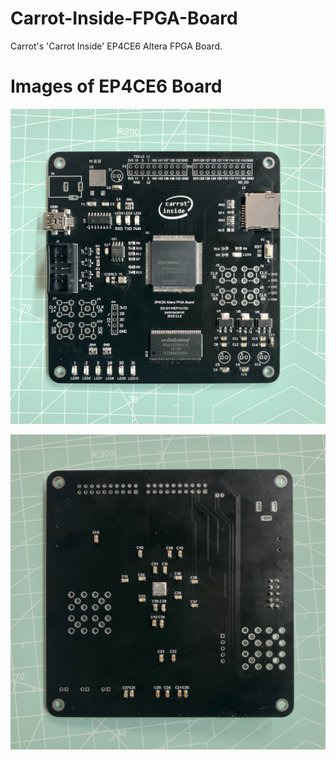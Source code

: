 # Carrot-Inside-FPGA-Board

 Carrot's 'Carrot Inside' EP4CE6 Altera FPGA Board.

# Images of EP4CE6 Board

![CarrotInside_EP4CE6_Front.JPG](https://raw.githubusercontent.com/CRThu/Carrot-Inside-FPGA-Board/master/img/CarrotInside_EP4CE6_Front.JPG)

![CarrotInside_EP4CE6_Back.JPG](https://raw.githubusercontent.com/CRThu/Carrot-Inside-FPGA-Board/master/img/CarrotInside_EP4CE6_Back.JPG)
